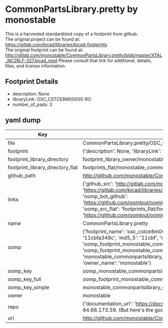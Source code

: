 # CommonPartsLibrary.pretty by monostable  
This is a harvested standardized copy of a footprint from github.  
The original project can be found at:  
https://gitlab.com/kicad/libraries/kicad-footprints  
The original footprint can be found at:
http://gitlab.com/monostable/CommonPartsLibrary.pretty/blob/master/XTAL_NC26LF-327.kicad_mod
Please consult that link for additional, details, files, and license information.  
## Footprint Details
* description: None  
* libraryLink: OSC_CSTCE8M00G55-RO  
* number_of_pads: 3  
## yaml dump  
| Key | Value |  
| --- | --- |  
| file | CommonPartsLibrary.pretty/OSC_CSTCE8M00G55-RO.kicad_mod |  
| footprint | {'description': None, 'libraryLink': 'OSC_CSTCE8M00G55-RO', 'number_of_pads': 3} |  
| footprint_library_directory | footprint_library_owner/monostable_CommonPartsLibrary.pretty |  
| footprint_library_directory_flat | footprints_flat/monostable_commonpartslibrary_osc_cstce8m00g55_ro/working |  
| github_path | http://github.com/monostable/CommonPartsLibrary.pretty/blob/master/OSC_CSTCE8M00G55-RO.kicad_mod |  
| links | {'github_src': 'http://gitlab.com/monostable/CommonPartsLibrary.pretty/blob/master/XTAL_NC26LF-327.kicad_mod', 'github_src_repo': 'https://gitlab.com/kicad/libraries/kicad-footprints', 'oomp_bot': 'footprints/monostable_commonpartslibrary_osc_cstce8m00g55_ro/working', 'oomp_bot_github': 'https://github.com/oomlout/oomlout_oomp_footprint_bot/tree/main/footprints/monostable_commonpartslibrary_osc_cstce8m00g55_ro/working', 'oomp_src_flat': 'footprints_flat/footprints_flat/monostable_commonpartslibrary_osc_cstce8m00g55_ro/working', 'oomp_src_flat_github': 'https://github.com/oomlout/oomlout_oomp_footprint_src/tree/main/footprints_flat/monostable_commonpartslibrary_osc_cstce8m00g55_ro/working'} |  
| name | CommonPartsLibrary.pretty |  
| oomp | {'footprint_name': 'osc_cstce8m00g55_ro', 'library_name': 'commonpartslibrary', 'md5': '11cbfa348c81a396292351c61a038ef6', 'md5_10': '11cbfa348c', 'md5_5': '11cbf', 'md5_6': '11cbfa', 'oomp_key': 'oomp_monostable_commonpartslibrary_osc_cstce8m00g55_ro', 'oomp_key_extra': 'oomp_footprint_monostable_commonpartslibrary_osc_cstce8m00g55_ro', 'oomp_key_full': 'oomp_footprint_monostable_commonpartslibrary_osc_cstce8m00g55_ro_11cbfa', 'oomp_key_simple': 'monostable_commonpartslibrary_osc_cstce8m00g55_ro', 'original_filename': 'CommonPartsLibrary.pretty/OSC_CSTCE8M00G55-RO.kicad_mod', 'owner_name': 'monostable'} |  
| oomp_key | oomp_monostable_commonpartslibrary_osc_cstce8m00g55_ro |  
| oomp_key_full | oomp_footprint_monostable_commonpartslibrary_osc_cstce8m00g55_ro |  
| oomp_key_simple | monostable_commonpartslibrary_osc_cstce8m00g55_ro |  
| owner | monostable |  
| repo | {'documentation_url': 'https://docs.github.com/rest/overview/resources-in-the-rest-api#rate-limiting', 'message': "API rate limit exceeded for 84.66.173.59. (But here's the good news: Authenticated requests get a higher rate limit. Check out the documentation for more details.)"} |  
| url | http://github.com/monostable/CommonPartsLibrary.pretty |  

